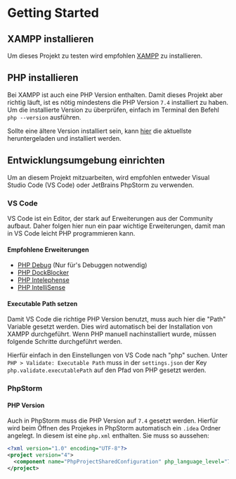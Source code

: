 # Getting Started

## XAMPP installieren
Um dieses Projekt zu testen wird empfohlen [XAMPP](https://www.apachefriends.org/de/index.html) zu installieren.

## PHP installieren
Bei XAMPP ist auch eine PHP Version enthalten. Damit dieses Projekt aber richtig läuft, ist es nötig mindestens die PHP Version `7.4` installiert zu haben. Um die installierte Version zu überprüfen, einfach im Terminal den Befehl `php --version` ausführen.

Sollte eine ältere Version installiert sein, kann [hier](https://www.php.net/downloads.php) die aktuellste heruntergeladen und installiert werden.

## Entwicklungsumgebung einrichten
Um an diesem Projekt mitzuarbeiten, wird empfohlen entweder Visual Studio Code (VS Code) oder JetBrains PhpStorm zu verwenden.

### VS Code
VS Code ist ein Editor, der stark auf Erweiterungen aus der Community aufbaut. Daher folgen hier nun ein paar wichtige Erweiterungen, damit man in VS Code leicht PHP programmieren kann.

#### Empfohlene Erweiterungen
- [PHP Debug](https://marketplace.visualstudio.com/items?itemName=felixfbecker.php-debug) (Nur für's Debuggen notwendig)
- [PHP DockBlocker](https://marketplace.visualstudio.com/items?itemName=neilbrayfield.php-docblocker)
- [PHP Intelephense](https://marketplace.visualstudio.com/items?itemName=bmewburn.vscode-intelephense-client)
- [PHP IntelliSense](https://marketplace.visualstudio.com/items?itemName=felixfbecker.php-intellisense)

#### Executable Path setzen
Damit VS Code die richtige PHP Version benutzt, muss auch hier die "Path" Variable gesetzt werden. Dies wird automatisch bei der Installation von XAMPP durchgeführt. Wenn PHP manuell nachinstalliert wurde, müssen folgende Schritte durchgeführt werden.

Hierfür einfach in den Einstellungen von VS Code nach "php" suchen. Unter `PHP > Validate: Executable Path` muss in der `settings.json` der Key `php.validate.executablePath` auf den Pfad von PHP gesetzt werden.

### PhpStorm

#### PHP Version
Auch in PhpStorm muss die PHP Version auf `7.4` gesetzt werden. Hierfür wird beim Öffnen des Projekes in PhpStorm automatisch ein `.idea` Ordner angelegt. In diesem ist eine `php.xml` enthalten. Sie muss so aussehen:

```xml
<?xml version="1.0" encoding="UTF-8"?>
<project version="4">
  <component name="PhpProjectSharedConfiguration" php_language_level="7.4" />
</project>
```